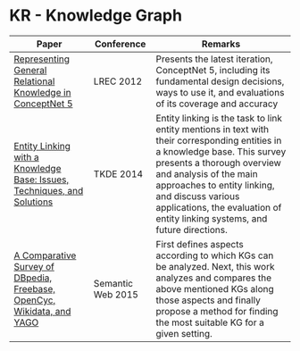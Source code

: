 # KR - Knowledge Graph
|Paper|Conference|Remarks
|--|--|--|
|[Representing General Relational Knowledge in ConceptNet 5](http://www.lrec-conf.org/proceedings/lrec2012/pdf/1072_Paper.pdf)|LREC 2012|Presents the latest iteration, ConceptNet 5, including its fundamental design decisions, ways to use it, and evaluations of its coverage and accuracy|
|[Entity Linking with a Knowledge Base: Issues, Techniques, and Solutions](http://dbgroup.cs.tsinghua.edu.cn/wangjy/papers/TKDE14-entitylinking.pdf)|TKDE 2014|Entity linking is the task to link entity mentions in text with their corresponding entities in a knowledge base. This survey presents a thorough overview and analysis of the main approaches to entity linking, and discuss various applications, the evaluation of entity linking systems, and future directions.|
|[A Comparative Survey of DBpedia, Freebase, OpenCyc, Wikidata, and YAGO](http://www.semantic-web-journal.net/system/files/swj1141.pdf)|Semantic Web 2015|First defines aspects according to which KGs can be analyzed. Next, this work analyzes and compares the above mentioned KGs along those aspects and finally propose a method for finding the most suitable KG for a given setting.|

<!--stackedit_data:
eyJoaXN0b3J5IjpbODc0NTQyOTE2XX0=
-->
